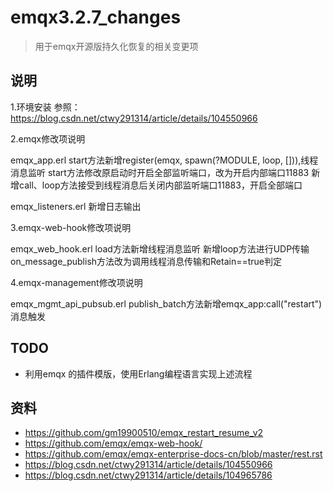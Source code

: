 # emqx3.2.7_changes
> 用于emqx开源版持久化恢复的相关变更项

## 说明

 1.环境安装
 参照：https://blog.csdn.net/ctwy291314/article/details/104550966
 
 2.emqx修改项说明
 
 emqx_app.erl
 start方法新增register(emqx, spawn(?MODULE, loop, [])),线程消息监听
 start方法修改原启动时开启全部监听端口，改为开启内部端口11883
 新增call、loop方法接受到线程消息后关闭内部监听端口11883，开启全部端口
 
 emqx_listeners.erl
 新增日志输出
 
 3.emqx-web-hook修改项说明
 
 emqx_web_hook.erl
 load方法新增线程消息监听
 新增loop方法进行UDP传输
 on_message_publish方法改为调用线程消息传输和Retain==true判定
 
 4.emqx-management修改项说明
 
 emqx_mgmt_api_pubsub.erl
 publish_batch方法新增emqx_app:call("restart")消息触发
 
## TODO
- 利用emqx 的插件模版，使用Erlang编程语言实现上述流程 

## 资料
- https://github.com/gm19900510/emqx_restart_resume_v2
- https://github.com/emqx/emqx-web-hook/
- https://github.com/emqx/emqx-enterprise-docs-cn/blob/master/rest.rst
- https://blog.csdn.net/ctwy291314/article/details/104550966
- https://blog.csdn.net/ctwy291314/article/details/104965786







